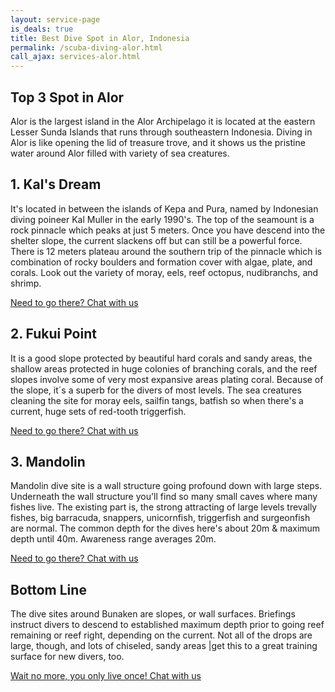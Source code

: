 ```yaml
---
layout: service-page
is_deals: true
title: Best Dive Spot in Alor, Indonesia
permalink: /scuba-diving-alor.html
call_ajax: services-alor.html
---
```


## Top 3 Spot in Alor

Alor is the largest island in the Alor Archipelago it is located at the eastern Lesser Sunda Islands that runs through southeastern Indonesia. Diving in Alor is like opening the lid of treasure trove, and it shows us the pristine water around Alor filled with variety of sea creatures.

## 1. Kal's Dream
It's located in between the islands of Kepa and Pura, named by Indonesian diving poineer Kal Muller in the early 1990's. The top of the seamount is a rock pinnacle which peaks at just 5 meters. Once you have descend into the shelter slope, the current slackens off but can still be a powerful force. There is 12 meters plateau around the southern trip of the pinnacle which is combination of rocky boulders and formation cover with algae, plate, and corals. Look out the variety of moray, eels, reef octopus, nudibranchs, and shrimp.

<a href="https://web.whatsapp.com/send?phone={{site.wa}}&text=Hi,%20E-Nyelam" class="cta--in--page">Need to go there? Chat with us</a>

## 2. Fukui Point

It is a good slope protected by beautiful hard corals and sandy areas, the shallow areas protected in huge colonies of branching corals, and the reef slopes involve some of very most expansive areas plating coral. Because of the slope, it´s a superb for the divers of most levels. The sea creatures cleaning the site for moray eels, sailfin tangs, batfish so when there's a current, huge sets of red-tooth triggerfish.

<a href="https://web.whatsapp.com/send?phone={{site.wa}}&text=Hi,%20E-Nyelam" class="cta--in--page">Need to go there? Chat with us</a>

## 3. Mandolin

Mandolin dive site is a wall structure going profound down with large steps. Underneath the wall structure you'll find so many small caves where many fishes live. The existing part is, the strong attracting of large levels trevally fishes, big barracuda, snappers, unicornfish, triggerfish and surgeonfish are normal. The common depth for the dives here's about 20m & maximum depth until 40m. Awareness range averages 20m.

<a href="https://web.whatsapp.com/send?phone={{site.wa}}&text=Hi,%20E-Nyelam" class="cta--in--page">Need to go there? Chat with us</a>

## Bottom Line

The dive sites around Bunaken are slopes, or wall surfaces. Briefings instruct divers to descend to established maximum depth prior to going reef remaining or reef right, depending on the current. Not all of the drops are large, though, and lots of chiseled, sandy areas |get this to a great training surface for new divers, too.

<a href="https://web.whatsapp.com/send?phone={{site.wa}}&text=Hi,%20E-Nyelam" class="cta--in--page">Wait no more, you only live once! Chat with us</a>
